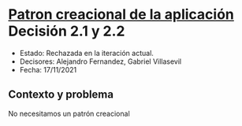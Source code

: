 # [Patron creacional de la aplicación](https://github.com/santo2927/DAS-2021-22/edit/master/Decisión%20de%20diseño%202.1.md) Decisión 2.1 y 2.2

* Estado: Rechazada en la iteración actual.
* Decisores: Alejandro Fernandez, Gabriel Villasevil
* Fecha: 17/11/2021 

## Contexto y problema

No necesitamos un patrón creacional

